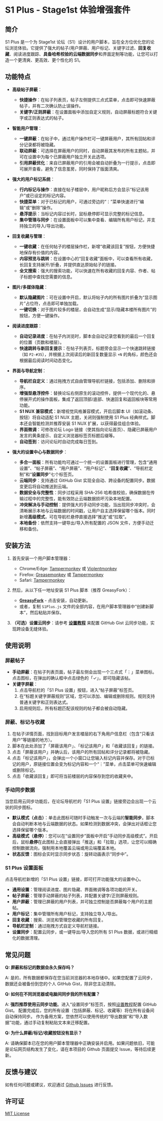 # S1 Plus - Stage1st 体验增强套件

## 简介

S1 Plus 是一个为 Stage1st 论坛（S1）设计的用户脚本，旨在全方位优化您的论坛浏览体验。它提供了强大的帖子/用户屏蔽、用户标记、关键字过滤、**回复收藏**、阅读进度跟踪、**具备哈希校验的云端数据同步**和界面定制等功能，让您可以打造一个更清爽、更高效、更个性化的 S1。

## 功能特点

- **高级帖子屏蔽**：

  - **快捷操作**：在帖子列表页，帖子左侧提供三点式菜单，点击即可快速屏蔽帖子，并有二次确认防止误操作。
  - **关键字/正则屏蔽**：在设置面板中添加自定义规则，自动屏蔽标题符合关键字或正则表达式的帖子。

- **智能用户管理**：

  - **一键屏蔽**：在帖子中，通过用户操作栏可一键屏蔽用户，其所有回帖和评分记录都将被隐藏。
  - **联动屏蔽**：可选择在屏蔽用户的同时，自动屏蔽其发布的所有主题帖，并可在设置中为每个已屏蔽用户独立开关此选项。
  - **引用屏蔽优化**：来自已屏蔽用户的引用会被自动折叠为一行提示，点击即可展开查看，避免了信息茧房，同时保持了版面清爽。

- **强大的用户标记系统**：

  - **行内标记与操作**：直接在帖子楼层中，用户昵称后方会显示“标记该用户”或已设定的标记内容。
  - **快捷菜单**：对于已标记的用户，可通过旁边的“⋮”菜单快速进行“编辑”或“删除”操作。
  - **悬浮提示**：当标记内容过长时，鼠标悬停即可显示完整的标记信息。
  - **集中管理与同步**：在设置面板中可以集中查看、编辑所有用户标记，并支持独立的导入/导出功能。

- **回复收藏与管理**：

  - **一键收藏**：在任何帖子的楼层操作栏，新增“收藏该回复”按钮，方便快捷地保存有价值的内容。
  - **内容预览与跳转**：在设置中心的“回复收藏”面板中，可以查看所有收藏，长回复支持展开/折叠，并提供直达原始帖子的链接。
  - **全文搜索**：强大的搜索功能，可以快速在所有收藏的回复内容、作者、帖子标题中查找您需要的信息。

- **图片/多媒体隐藏**：

  - **默认隐藏图片**：可在设置中开启，默认将帖子内的所有图片折叠为“显示图片”占位符，点击即可单独加载。
  - **一键切换**：对于图片较多的楼层，会自动生成“显示/隐藏本楼所有图片”的按钮，方便一键操作。

- **阅读进度跟踪**：

  - **自动记录进度**：在帖子内浏览时，脚本会自动记录您看到的最后一个回复的位置（页数和楼层）。
  - **快速跳转与新回复提示**：在帖子列表页，标题旁会显示一个快速跳转链接（如 `P2-#35`），并根据上次阅读后的新回复数量显示 `+N` 的角标，颜色还会根据最后阅读时间动态变化。

- **界面与导航定制**：

  - **导航栏自定义**：通过拖拽方式自由管理导航栏链接，包括添加、删除和排序。
  - **增强型悬浮控件**：替换论坛右侧原生的滚动控件，提供一个现代化的、悬停展开式的操作面板，集成了返回顶部/底部、快速回复和返回板块等常用功能。
  - **S1 NUX 兼容模式**：新增视觉风格兼容模式，开启后脚本 UI（如滚动条、按钮）将自动适配 S1 NUX 主题，关闭则强制使用 S1 Plus 经典样式。脚本还会智能检测并推荐安装 S1 NUX 扩展，以获得最佳组合体验。
  - **界面微调**：可修改论坛 Logo 链接（使其指向论坛首页）、隐藏已屏蔽用户发言的黄条提示、自定义浏览器标签页标题后缀等。
  - **自动签到**：访问论坛时自动完成每日签到。

- **强大的设置中心与数据同步**：

  - **多合一面板**：所有功能均可通过一个统一的设置面板进行管理，包含“通用设置”、“帖子屏蔽”、“用户屏蔽”、“用户标记”、“**回复收藏**”、“导航栏定制”和“**设置同步**”七个标签页。
  - **云端同步**：支持通过 GitHub Gist 实现全自动、跨设备的配置同步。数据变更后将自动推送到云端。
  - **数据安全与完整性**：同步过程采用 SHA-256 哈希值校验，确保数据在传输过程中的完整性，能有效防止云端数据损坏污染本地配置。
  - **冲突解决与手动控制**：提供强大的手动同步功能，当出现同步冲突时，会清晰展示本地与云端数据的时间戳，让用户自主选择保留哪个版本。同时新增**高级模式**，可在导航栏悬停直接选择“推送”或“拉取”。
  - **本地备份**：依然支持一键导出/导入所有配置的 JSON 文件，方便手动迁移和备份。

## 安装方法

1.  首先安装一个用户脚本管理器：

    - Chrome/Edge: [Tampermonkey](https://www.tampermonkey.net/) 或 [Violentmonkey](https://violentmonkey.github.io/)
    - Firefox: [Greasemonkey](https://addons.mozilla.org/en-US/firefox/addon/greasemonkey/) 或 [Tampermonkey](https://www.tampermonkey.net/)
    - Safari: [Tampermonkey](https://www.tampermonkey.net/)

2.  然后，从以下任一地址安装 S1 Plus 脚本（推荐 GreasyFork）：

    - **[GreasyFork](https://www.google.com/search?q=https://greasyfork.org/scripts/494988-s1-plus-stage1st-%25E4%25BD%2593%25E9%25AA%258C%25E5%25A2%259E%25E5%25BC%25BA%25E5%25A5%2597%25E4%25BB%25B6)** - 点击安装，自动更新。
    - 或者，复制 `S1Plus.js` 文件的全部内容，在用户脚本管理器中“创建新脚本”，然后粘贴并保存。

3.  **（可选）设置云同步**：请参考 [**设置教程**](https://silver-s1plus.netlify.app/) 来配置 GitHub Gist 云同步功能，实现跨设备无缝体验。

## 使用说明

### 屏蔽帖子

- **手动屏蔽**：在帖子列表页面，帖子最左侧会出现一个三点式「⋮」菜单图标。点击图标，在弹出的确认框中点击绿色的「✓」，即可隐藏该帖。
- **关键字屏蔽**：
  1.  点击导航栏的「S1 Plus 设置」按钮，进入“帖子屏蔽”标签页。
  2.  在“标题关键字屏蔽规则”区域，您可以添加、编辑或删除规则。规则支持普通关键字和正则表达式。
  3.  启用规则后，所有标题匹配该规则的帖子都会被自动隐藏。

### 屏蔽、标记与收藏

1.  在帖子详情页面，找到目标用户发言楼层的右下角用户信息栏（包含“只看该用户”等链接的地方）。
2.  脚本在此处添加了「屏蔽该用户」、「标记该用户」和「收藏该回复」的链接。
3.  点击「屏蔽该用户」并确认后，该用户的所有回帖和评分记录都将被隐藏。
4.  点击「标记该用户」，会弹出一个小窗口让您输入标记内容并保存。对于已标记的用户，原链接位置会变为标记内容和一个“⋮”菜单，点击菜单可快速编辑或删除标记。
5.  点击「收藏该回复」即可将当前楼层的内容保存到您的收藏夹中。

### 手动同步数据

当您启用云同步功能后，在论坛导航栏的「S1 Plus 设置」链接旁边会出现一个云状的同步图标。

- **默认模式（点击）**：单击此图标可随时手动触发一次与云端的**智能同步**。脚本会自动判断本地与云端数据的状态。如果检测到数据冲突，会弹出对话框让您选择保留哪个版本。
- **高级模式（悬停）**：您可以在“设置同步”面板中开启“手动同步高级模式”。开启后，鼠标**悬停**在此图标上会直接弹出「推送」和「拉取」选项，让您可以精确控制数据流向，强制用本地覆盖云端或用云端覆盖本地。
- **状态反馈**：图标会实时显示同步状态：旋转动画表示“同步中”。

### S1 Plus 设置面板

点击导航栏新增的「S1 Plus 设置」链接，即可打开功能强大的设置中心。

- **通用设置**：管理阅读进度、图片隐藏、界面微调等各项功能的开关。
- **帖子屏蔽**：管理手动屏蔽的帖子列表，并配置关键字/正则屏蔽规则。
- **用户屏蔽**：管理已屏蔽的用户列表，并可独立控制是否屏蔽每个用户的主题帖。
- **用户标记**：集中管理所有用户标记，支持独立导入/导出。
- **回复收藏**：搜索、浏览和管理您收藏的所有回复。
- **导航栏定制**：通过拖拽方式自定义导航栏链接。
- **设置同步**：配置云同步，或一键导出/导入您的所有 S1 Plus 数据，或进行精细化的数据清理。

## 常见问题

**Q: 屏蔽和标记的数据会永久保存吗？**

A: 是的，所有数据都保存在您当前浏览器的本地存储中。如果您配置了云同步，数据还会被备份到您的个人 GitHub Gist，除非您主动清除。

**Q: 如何在不同浏览器或电脑间同步我的所有配置？**

A: **强烈推荐使用云同步功能**。进入“设置同步”标签页，按照[设置教程](https://silver-s1plus.netlify.app/)配置 GitHub Gist。 配置完成后，您的所有设置（包括屏蔽、标记、收藏等）将在所有设备间自动保持同步。
作为备用方案，您依然可以使用传统的“导出数据”和“导入数据”功能，通过手动复制粘贴文本来迁移配置。

**Q: 为什么屏蔽/标记/收藏按钮没有显示？**

A: 请确保脚本已在您的用户脚本管理器中正确安装并启用。如果问题依旧，可能是论坛网页结构发生了变化，请在本项目的 Github 页面提交 Issue，等待后续更新。

## 反馈与建议

如有任何问题或建议，欢迎通过 [Github Issues](https://github.com/moekyo/S1Plus-Manual/issues) 进行反馈。

## 许可证

[MIT License](https://opensource.org/licenses/MIT)
